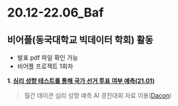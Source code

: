# 20.12-22.06_Baf
## 비어플(동국대학교 빅데이터 학회) 활동
- 발표 pdf 파일 확인 가능
- 비어플 프로젝트 1회차

**1. [심리 성향 테스트를 통해 국가 선거 투표 여부 예측(21.01)](https://github.com/JeongMinbbbb/20.12-22.06_Baf/tree/main/21.01_Psychological_Tendency_Data_Analysis)**
>월간 데이콘 심리 성향 예측 AI 경진대회 자료 이용([Dacon](https://dacon.io/competitions/official/235647/overview/description))
